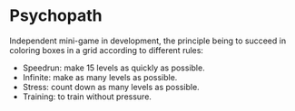 # Psychopath
Independent mini-game in development, the principle being to succeed in coloring boxes in a grid according to different rules:
- Speedrun: make 15 levels as quickly as possible.
- Infinite: make as many levels as possible.
- Stress: count down as many levels as possible.
- Training: to train without pressure.
